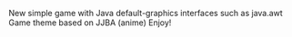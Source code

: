 New simple game with Java default-graphics interfaces such as java.awt
Game theme based on JJBA (anime)
Enjoy!